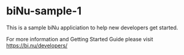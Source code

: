 # biNu-sample-1
  
This is a sample biNu appliciation to help new developers get started. 

For more information and Getting Started Guide please visit https://bi.nu/developers/
